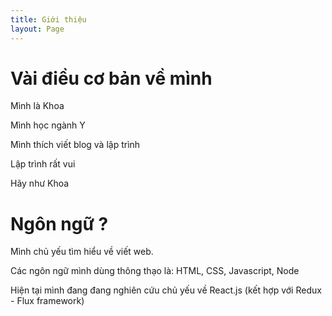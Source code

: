 ```yaml
---
title: Giới thiệu
layout: Page
---
```


# Vài điều cơ bản về mình

Mình là Khoa

Mình học ngành Y

Mình thích viết blog và lập trình

Lập trình rất vui

Hãy như Khoa

# Ngôn ngữ ?

Mình chủ yếu tìm hiểu về viết web.

Các ngôn ngữ mình dùng thông thạo là:
HTML, CSS, Javascript, Node

Hiện tại mình đang đang nghiên cứu chủ yếu
về React.js (kết hợp với Redux - Flux framework)
